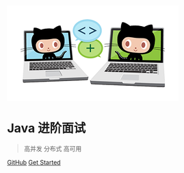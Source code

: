 ![logo](img/icon.png)

# Java 进阶面试

> 高并发 分布式 高可用

[GitHub](https://github.com/doocs/advanced-java/)
[Get Started](#互联网-java-工程师进阶知识完全扫盲)